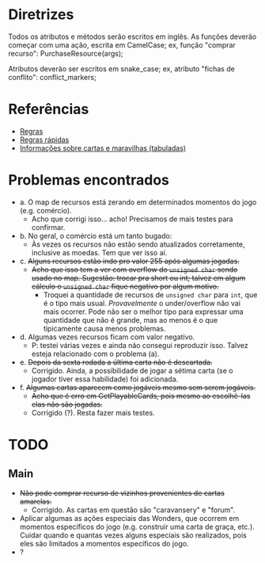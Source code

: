 # Diretrizes

Todos os atributos e métodos serão escritos em inglês.
As funções deverão começar com uma ação, escrita em CamelCase;
ex, função "comprar recurso":
<type> PurchaseResource(args);

Atributos deverão ser escritos em snake_case;
ex, atributo "fichas de conflito":
<type> conflict_markers;

# Referências
* [Regras](https://waa.ai/O48v)
* [Regras rápidas](https://waa.ai/O48z)
* [Informações sobre cartas e maravilhas (tabuladas)](https://github.com/dmag-ufsm/Game/tree/master/references)

# Problemas encontrados
* a. O map de recursos está zerando em determinados momentos do jogo (e.g.
  comércio).
    * Acho que corrigi isso... acho! Precisamos de mais testes para confirmar.
* b. No geral, o comércio está um tanto bugado:
    * Às vezes os recursos não estão sendo atualizados corretamente, inclusive
      as moedas. Tem que ver isso aí.
* c. ~~Alguns recursos estão indo pro valor 255 após algumas jogadas.~~
    * ~~Acho que isso tem a ver com overflow do ```unsigned char``` sendo usado
      no map. Sugestão: trocar pra short ou int; talvez em algum cálculo o
      ```unsigned char``` fique negativo por algum motivo.~~
      * Troquei a quantidade de recursos de ```unsigned char``` para ```int```, que é o tipo mais usual. 
      _Provavelmente_ o under/overflow não vai mais ocorrer. Pode não ser o
      melhor tipo para expressar uma quantidade que não é grande, mas ao menos
      é o que tipicamente causa menos problemas.
* d. Algumas vezes recursos ficam com valor negativo.
    * P: testei várias vezes e ainda não consegui reproduzir isso. Talvez
          esteja relacionado com o problema (a).
* e. ~~Depois da sexta rodada a última carta não é descartada.~~
    * Corrigido. Ainda, a possibilidade de jogar a sétima carta (se o jogador
      tiver essa habilidade) foi adicionada.
* f. ~~Algumas cartas aparecem como jogáveis mesmo sem serem jogáveis.~~
    * ~~Acho que é erro em GetPlayableCards, pois mesmo ao escolhê-las elas não
      são jogadas.~~
    * Corrigido (?). Resta fazer mais testes.

# TODO
## Main
* ~~Não pode comprar recurso de vizinhos provenientes de cartas amarelas.~~
    * Corrigido. As cartas em questão são "caravansery" e "forum".
* Aplicar algumas as ações especiais das Wonders, que ocorrem em momentos
  específicos do jogo (e.g. construir uma carta de
  graça, etc.). Cuidar quando e quantas vezes alguns especiais são realizados,
  pois eles são limitados a momentos específicos do jogo.
* ?
